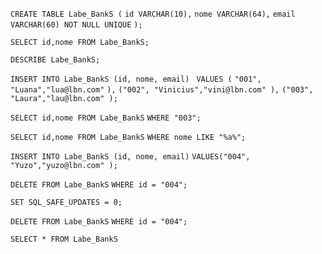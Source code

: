 ``CREATE TABLE Labe_BankS (``
``id VARCHAR(10),``
``nome VARCHAR(64),``
``email VARCHAR(60) NOT NULL UNIQUE``
``);``

``SELECT id,nome FROM Labe_BankS;``


``DESCRIBE Labe_BankS;``

``INSERT INTO Labe_BankS (id, nome, email) ``
``VALUES (``
``"001", "Luana","lua@lbn.com"``
``),``
``("002", "Vinicius","vini@lbn.com" ),``
``("003", "Laura","lau@lbn.com" );``

``SELECT id,nome FROM Labe_BankS``
``WHERE "003";``

``SELECT id,nome FROM Labe_BankS``
``WHERE nome LIKE "%a%";``

``INSERT INTO Labe_BankS (id, nome, email)``
``VALUES("004", "Yuzo","yuzo@lbn.com" );``

``DELETE FROM Labe_BankS``
``WHERE id = "004";``

``SET SQL_SAFE_UPDATES = 0;``

``DELETE FROM Labe_BankS``
``WHERE id = "004";``

``SELECT * FROM Labe_BankS``








